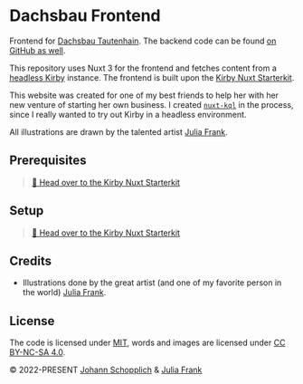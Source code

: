 
# Dachsbau Frontend

Frontend for [Dachsbau Tautenhain](https://dachsbau-tautenhain.de). The backend code can be found [on GitHub as well](https://github.com/johannschopplich/dachsbau-backend).

This repository uses Nuxt 3 for the frontend and fetches content from a [headless Kirby](https://github.com/johannschopplich/kirby-headless-starter) instance. The frontend is built upon the [Kirby Nuxt Starterkit](https://github.com/johannschopplich/kirby-nuxt-starterkit).

This website was created for one of my best friends to help her with her new venture of starting her own business. I created [`nuxt-kql`](https://nuxt-kql.byjohann.dev) in the process, since I really wanted to try out Kirby in a headless environment.

All illustrations are drawn by the talented artist [Julia Frank](https://www.instagram.com/mum.mal.mini/).

## Prerequisites

> [📖 Head over to the Kirby Nuxt Starterkit](https://github.com/johannschopplich/kirby-nuxt-starterkit)

## Setup

> [📖 Head over to the Kirby Nuxt Starterkit](https://github.com/johannschopplich/kirby-nuxt-starterkit)

## Credits

- Illustrations done by the great artist (and one of my favorite person in the world) [Julia Frank](https://www.instagram.com/extra.wagon/).

## License

The code is licensed under [MIT](./LICENSE), words and images are licensed under [CC BY-NC-SA 4.0](https://creativecommons.org/licenses/by-nc-sa/4.0/).

© 2022-PRESENT [Johann Schopplich](https://github.com/johannschopplich) & [Julia Frank](https://www.instagram.com/mum.mal.mini/)
